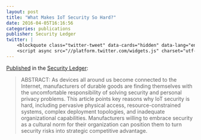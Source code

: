 ```yaml
---
layout: post
title: "What Makes IoT Security So Hard?"
date: 2016-04-05T16:16:56
categories: publications
publisher: Security Ledger
twitter: |
    <blockquote class="twitter-tweet" data-cards="hidden" data-lang="en"><p lang="en" dir="ltr">Opinion: What Makes IoT Security So Hard? by Mark Benson <a href="https://twitter.com/exosite">@exosite</a> <a href="https://t.co/zOnW6arpqI">https://t.co/zOnW6arpqI</a> via <a href="https://twitter.com/securityledger">@securityledger</a></p>&mdash; Paul Roberts (@paulfroberts) <a href="https://twitter.com/paulfroberts/status/717674930784112640">April 6, 2016</a></blockquote>
    <script async src="//platform.twitter.com/widgets.js" charset="utf-8"></script>
---
```


[Published](https://securityledger.com/2016/04/opinion-what-makes-iot-security-so-hard/) in the [Security Ledger](https://securityledger.com/):

> ABSTRACT: As devices all around us become connected to the Internet, manufacturers of durable goods are finding themselves with the uncomfortable responsibility of solving security and personal privacy problems. This article points key reasons why IoT security is hard, including pervasive physical access, resource-constrained systems, complex deployment topologies, and inadequate organizational capabilities. Manufacturers willing to embrace security as a cultural norm for their organization can position them to turn security risks into strategic competitive advantage.

